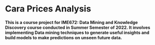 # Cara Prices Analysis

#### This is a course project for IME672: Data Mining and Knowledge Discovery course conducted in Summer Semester of 2022. It involves implementing Data mining techniques to generate useful insights and build models to make predictions on unseen future data.
